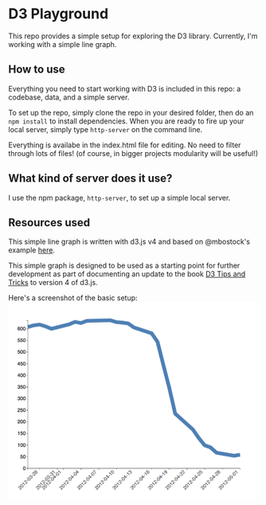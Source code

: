 # D3 Playground

This repo provides a simple setup for exploring the D3 library. Currently, I'm working with a simple line graph. 

## How to use
Everything you need to start working with D3 is included in this repo: a codebase, data, and a simple server.

To set up the repo, simply clone the repo in your desired folder, then do an `npm install` to install dependencies. When you are ready to fire up your local server, simply type `http-server` on the command line.

Everything is availabe in the index.html file for editing. No need to filter through lots of files! (of course, in bigger projects modularity will be useful!)

## What kind of server does it use?
I use the npm package, `http-server`, to set up a simple local server.

## Resources used
This simple line graph is written with d3.js v4 and based on @mbostock's example [here](http://bl.ocks.org/mbostock/02d893e3486c70c4475f). 

This simple graph is designed to be used as a starting point for further development as part of documenting an update to the book [D3 Tips and Tricks](https://leanpub.com/d3-t-and-t-v4) to version 4 of d3.js.

Here's a screenshot of the basic setup:
![screenshot of the graph in the browser](https://github.com/gvenezia/d3-playground/blob/master/graph.png)